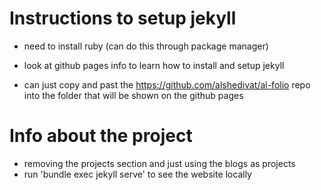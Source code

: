 # Instructions to setup jekyll
- need to install ruby (can do this through package manager)
- look at github pages info to learn how to install and setup jekyll

- can just copy and past the https://github.com/alshedivat/al-folio repo into the folder that will be shown on the github pages

# Info about the project
- removing the projects section and just using the blogs as projects
- run 'bundle exec jekyll serve' to see the website locally
